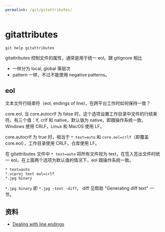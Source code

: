 ```yaml
---
permalink: /git/gitattributes/
---
```


# gitattributes

```
git help gitattributes
```

gitattributes 控制文件的属性，通常是用于统一 eol。跟 gitignore 相比

- 一样分为 local, global 等层次
- pattern 一样，不过不能使用 negative patterns。

## eol

文本文件行结束符（eol, endings of line)，在跨平台工作时如何保持一致？

core.eol, 当 core.autocrlf 为 false 时，这个选项设置工作目录中文件的行结束符。有三个值：lf, crlf 和 native，默认值为 native，即跟操作系统一致，Windows 使用 CRLF，Linux 和 MacOS 使用 LF。

core.autocrlf 为 true 时，相当于 `* text=auto` 和 `core.eol=crlf`（即覆盖 core.eol），工作目录使用 CRLF，仓库使用 LF。

在 gitattributes 文件中 `* text=auto` 将所有文件视为 text，在签入签出文件时统一 eol。在上面两个选项为默认值的情况下，eol 跟操作系统一致。

```
* text=auto
*.vcproj text eol=crlf
*.jpg binary
```

`*.jpg binary` 即 `*.jpg -text -diff`。 diff 见帮助 "Generating diff text" 一节。

## 资料

- [Dealing with line endings](https://help.github.com/articles/dealing-with-line-endings/)
